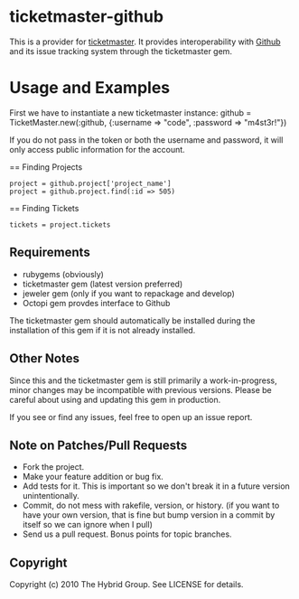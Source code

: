 # ticketmaster-github

This is a provider for [ticketmaster](http://ticketrb.com). It provides interoperability with [Github](http://www.github.com/) and its issue tracking system through the ticketmaster gem.

# Usage and Examples

First we have to instantiate a new ticketmaster instance:
    github = TicketMaster.new(:github, {:username => "code", :password => "m4st3r!"})

If you do not pass in the token or both the username and password, it will only access public information for the account.

== Finding Projects

    project = github.project['project_name']
    project = github.project.find(:id => 505)

== Finding Tickets

    tickets = project.tickets
    

## Requirements

* rubygems (obviously)
* ticketmaster gem (latest version preferred)
* jeweler gem (only if you want to repackage and develop)
* Octopi gem provdes interface to Github

The ticketmaster gem should automatically be installed during the installation of this gem if it is not already installed.

## Other Notes

Since this and the ticketmaster gem is still primarily a work-in-progress, minor changes may be incompatible with previous versions. Please be careful about using and updating this gem in production.

If you see or find any issues, feel free to open up an issue report.


## Note on Patches/Pull Requests
 
* Fork the project.
* Make your feature addition or bug fix.
* Add tests for it. This is important so we don't break it in a
  future version unintentionally.
* Commit, do not mess with rakefile, version, or history.
  (if you want to have your own version, that is fine but bump version in a commit by itself so we can ignore when I pull)
* Send us a pull request. Bonus points for topic branches.

## Copyright

Copyright (c) 2010 The Hybrid Group. See LICENSE for details.
